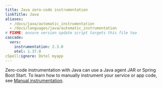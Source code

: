 ```yaml
---
title: Java zero-code instrumentation
linkTitle: Java
aliases:
  - /docs/java/automatic_instrumentation
  - /docs/languages/java/automatic_instrumentation
# FIXME: ensure version update script targets this file too
cascade:
  vers:
    instrumentation: 2.3.0
    otel: 1.37.0
cSpell:ignore: Dotel myapp
---
```


Zero-code instrumentation with Java can use a Java agent JAR or Spring Boot
Start. To learn how to manually instrument your service or app code, see
[Manual instrumentation](/docs/languages/java/instrumentation/).

